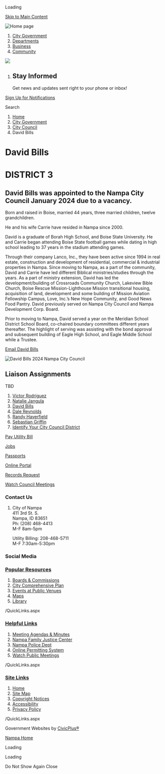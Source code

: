 Loading

[Skip to Main Content](https://www.cityofnampa.us/524/David-Bills/)

![Home page](https://www.cityofnampa.us/ImageRepository/Document?documentID=15577)

1. [City Government](https://www.cityofnampa.us/94/City-Government)
2. [Departments](https://www.cityofnampa.us/115/Departments)
3. [Business](https://www.cityofnampa.us/298/Business)
4. [Community](https://www.cityofnampa.us/320/Community)

<!--THE END-->

![](https://www.cityofnampa.us/ImageRepository/Document?documentID=16196)

1. ## Stay Informed
   
   Get news and updates sent right to your phone or inbox!

[Sign Up for Notifications](https://www.cityofnampa.us/list.aspx)

Search

1. [Home](https://www.cityofnampa.us)
2. [City Government](https://www.cityofnampa.us/94/City-Government)
3. [City Council](https://www.cityofnampa.us/108/City-Council)
4. David Bills

# David Bills

# DISTRICT 3

## David Bills was appointed to the Nampa City Council January 2024 due to a vacancy.

Born and raised in Boise, married 44 years, three married children, twelve grandchildren.

He and his wife Carrie have resided in Nampa since 2000.

David is a graduate of Borah High School, and Boise State University. He and Carrie began attending Boise State football games while dating in high school leading to 37 years in the stadium attending games.

Through their company Lanco, Inc., they have been active since 1994 in real estate, construction and development of residential, commercial &amp; industrial properties in Nampa. Since moving to Nampa, as a part of the community, David and Carrie have led different Biblical ministries/studies through the years. As a part of ministry extension, David has led the development/building of Crossroads Community Church, Lakeview Bible Church, Boise Rescue Mission-Lighthouse Mission transitional housing, acquisition of land, development and some building of Mission Aviation Fellowship Campus, Love, Inc.’s New Hope Community, and Good News Food Pantry. David previously served on Nampa City Council and Nampa Development Corp. Board.

Prior to moving to Nampa, David served a year on the Meridian School District School Board, co-chaired boundary committees different years thereafter. The highlight of serving was assisting with the bond approval and subsequent building of Eagle High School, and Eagle Middle School while a Trustee.

[Email David Bills](mailto:billsd@cityofnampa.us)

![David Bills 2024 Nampa City Council](https://www.cityofnampa.us/ImageRepository/Document?documentID=17733 "David Bills 2024 Nampa City Council")

## **Liaison Assignments**

TBD

1. [Victor Rodriguez](https://www.cityofnampa.us/525/Victor-Rodriguez)
2. [Natalie Jangula](https://www.cityofnampa.us/1308/Natalie-Jangula)
3. [David Bills](https://www.cityofnampa.us/524/David-Bills)
4. [Dale Reynolds](https://www.cityofnampa.us/526/Dale-Reynolds)
5. [Randy Haverfield](https://www.cityofnampa.us/622/Randy-Haverfield)
6. [Sebastian Griffin](https://www.cityofnampa.us/1307/Sebastian-Griffin)
7. [Identify Your City Council District](https://nampa.maps.arcgis.com/apps/instant/lookup/index.html?appid=f03cbc4e1cf240b3b1d0cc1735cdde85&locale=en-US)

[Pay Utility Bill](https://nampa.billingdoc.net/login)

[Jobs](https://nampaid.munisselfservice.com/employmentopportunities/default.aspx)

[Passports](https://www.cityofnampa.us/975/Passports)

[Online Portal](https://nampaid-energovpub.tylerhost.net/Apps/SelfService)

[Records Request](https://www.cityofnampa.us/148/Requesting-Records-Information)

[Watch Council Meetings](https://www.youtube.com/channel/UCtDVm1n2BXqmMd8f_FGWT_g)

### Contact Us

1. City of Nampa  
   411 3rd St. S.   
   Nampa, ID 83651  
   Ph: (208) 468-4413  
   M-F 8am-5pm
   
   Utility Billing: 208-468-5711  
   M-F 7:30am-5:30pm

### Social Media

### [Popular Resources](https://www.cityofnampa.us/QuickLinks.aspx?CID=168)

1. [Boards &amp; Commissions](https://www.cityofnampa.us/96/Boards-Commissions)
2. [City Comprehensive Plan](https://www.cityofnampa.us/DocumentCenter/View/10618/NAMPA-2040-COMPREHENSIVE-PLAN---FINAL)
3. [Events at Public Venues](https://www.fordidahocenter.com/events)
4. [Maps](https://www.cityofnampa.us/185/Mapping)
5. [Library](https://nampalibrary.org)

/QuickLinks.aspx

### [Helpful Links](https://www.cityofnampa.us/QuickLinks.aspx?CID=184)

1. [Meeting Agendas &amp; Minutes](https://www.cityofnampa.us/agendacenter)
2. [Nampa Family Justice Center](https://www.cityofnampa.us/190/Family-Justice-Center)
3. [Nampa Police Dept](https://www.cityofnampa.us/588/Police)
4. [Online Permitting System](https://www.cityofnampa.us/1508/Online-Permits)
5. [Watch Public Meetings](https://www.youtube.com/channel/UCtDVm1n2BXqmMd8f_FGWT_g)

/QuickLinks.aspx

### [Site Links](https://www.cityofnampa.us/QuickLinks.aspx?CID=169)

1. [Home](https://www.cityofnampa.us)
2. [Site Map](https://www.cityofnampa.us/sitemap.aspx)
3. [Copyright Notices](https://www.cityofnampa.us/site/copyright)
4. [Accessibility](https://www.cityofnampa.us/accessibility)
5. [Privacy Policy](https://www.cityofnampa.us/1446/Privacy-Policy)

/QuickLinks.aspx

Government Websites by [CivicPlus®](https://connect.civicplus.com/referral)

[Nampa Home](https://www.cityofnampa.us)

Loading

Loading

Do Not Show Again Close